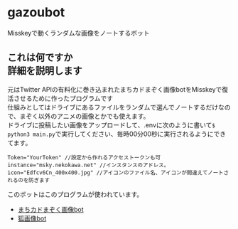 # gazoubot
Misskeyで動くランダムな画像をノートするボット
## これは何ですか<br>詳細を説明します
元はTwitter APIの有料化に巻き込まれたまちカドまぞく画像botをMisskeyで復活させるために作ったプログラムです<br>
仕組みとしてはドライブにあるファイルをランダムで選んでノートするだけなので、まぞく以外のアニメの画像とかでも使えます。<br>
ドライブに投稿したい画像をアップロードして、.envに次のように書いて`$ python3 main.py`で実行してください、毎時00分00秒に実行されるようにできてます。
```
Token="YourToken" //設定から作れるアクセストークンも可
instance="msky.nekokawa.net" //インスタンスのアドレス。
icon="Edfcv6Cn_400x400.jpg" //アイコンのファイル名、アイコンが間違えてノートされるのを防ぎます
```
このボットはこのプログラムが使われています。
- [まちカドまぞく画像bot](https://msky.nekokawa.net/@syamisyamibot)
- [狐画像bot](https://msky.nekokawa.net/@FoxBot)